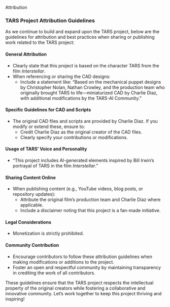 Attribution 
### TARS Project Attribution Guidelines
As we continue to build and expand upon the TARS project, below are the guidelines for attribution and best practices when sharing or publishing work related to the TARS project:

#### General Attribution
- Clearly state that this project is based on the character TARS from the film *Interstellar*.
- When referencing or sharing the CAD designs:
  - Include a statement like: “Based on the mechanical puppet designs by Christopher Nolan, Nathan Crowley, and the production team who originally brought TARS to life—miniaturized CAD by Charlie Diaz, with additional modifications by the TARS-AI Community.”

#### Specific Guidelines for CAD and Scripts
- The original CAD files and scripts are provided by Charlie Diaz. If you modify or extend these, ensure to:
  - Credit Charlie Diaz as the original creator of the CAD files.
  - Clearly specify your contributions or modifications.

#### Usage of TARS’ Voice and Personality
  - “This project includes AI-generated elements inspired by Bill Irwin’s portrayal of TARS in the film *Interstellar*.”

#### Sharing Content Online
- When publishing content (e.g., YouTube videos, blog posts, or repository updates):
  - Attribute the original film’s production team and Charlie Diaz where applicable.
  - Include a disclaimer noting that this project is a fan-made initiative.

#### Legal Considerations
- Monetization is strictly prohibited.

#### Community Contribution
- Encourage contributors to follow these attribution guidelines when making modifications or additions to the project.
- Foster an open and respectful community by maintaining transparency in crediting the work of all contributors.

These guidelines ensure that the TARS project respects the intellectual property of the original creators while fostering a collaborative and innovative community. Let’s work together to keep this project thriving and inspiring!